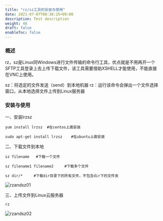 ```yaml
---
title: "rz/sz工具的安装与使用"
date: 2021-07-07T00:38:25+09:00
description: Test description
weight: 40
draft: false
enableToc: false
---
```


### 概述

rz，sz是Linux同Windows进行文件传输的命令行工具，优点就是不用再开一个SFTP工具登录上去上传下载文件，该工具需要借助XSHELL才能使用，不能直接在VNC上使用。

sz：将选定的文件发送（send）到本地机器
rz：运行该命令会弹出一个文件选择窗口，从本地选择文件上传到Linux服务器

### 安装与使用

一、安装lrzsz

```
yum install lrzsz  #在centos上面安装

sudo apt-get install lrzsz    #在ubuntu上面安装
```

二、下载文件到本地

```
sz filename   #下载一个文件

sz filename1 filename2     #下载多个文件

sz dir/*     #下载dir目录下的所有文件，不包含dir下的文件夹
```

![rzandsz01](../_images/rzandsz01.jpg)

三、上传文件到Linux云服务器

```
rz
```

![rzandsz02](../_images/rzandsz02.jpg)